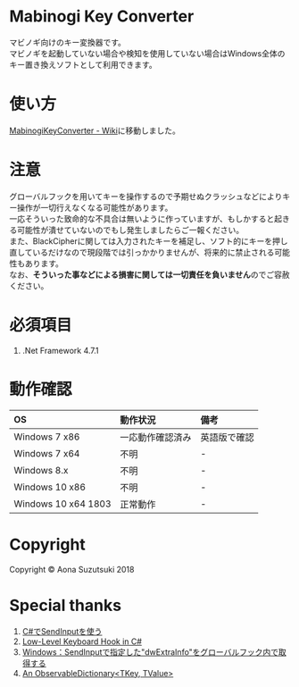 # Mabinogi Key Converter
マビノギ向けのキー変換器です。  
マビノギを起動していない場合や検知を使用していない場合はWindows全体のキー置き換えソフトとして利用できます。  

# 使い方
[MabinogiKeyConverter - Wiki](https://github.com/AonaSuzutsuki/MabinogiKeyConverter/wiki)に移動しました。  

# 注意
グローバルフックを用いてキーを操作するので予期せぬクラッシュなどによりキー操作が一切行えなくなる可能性があります。  
一応そういった致命的な不具合は無いように作っていますが、もしかすると起きる可能性が潰せていないのでもし発生しましたらご一報ください。  
また、BlackCipherに関しては入力されたキーを補足し、ソフト的にキーを押し直しているだけなので現段階では引っかかりませんが、将来的に禁止される可能性もあります。  
なお、**そういった事などによる損害に関しては一切責任を負いません**のでご容赦ください。  

# 必須項目
1. .Net Framework 4.7.1

# 動作確認
| OS | 動作状況 | 備考 |
|:---|:---|:---|
|Windows 7 x86 | 一応動作確認済み | 英語版で確認 |
|Windows 7 x64 | 不明 | - |
|Windows 8.x | 不明 | - |
|Windows 10 x86 | 不明 | - |
|Windows 10 x64 1803 | 正常動作 | - |

# Copyright
Copyright © Aona Suzutsuki 2018  

# Special thanks
1. [C#でSendInputを使う](https://gist.github.com/romichi/4971512)  
2. [Low-Level Keyboard Hook in C#](https://blogs.msdn.microsoft.com/toub/2006/05/03/low-level-keyboard-hook-in-c/)  
3. [Windows：SendInputで指定した"dwExtraInfo"をグローバルフック内で取得する](http://d.hatena.ne.jp/ken_2501jp/20130406/1365235955)  
4. [An ObservableDictionary<TKey, TValue>](https://gist.github.com/kzu/cfe3cb6e4fe3efea6d24)  
